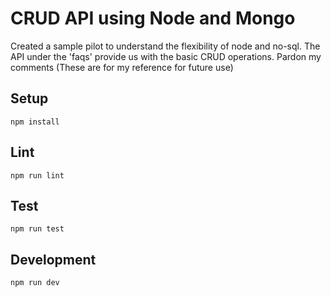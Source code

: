 # CRUD API using Node and Mongo

Created a sample pilot to understand the flexibility of node and no-sql. The API under the 'faqs' provide us with the basic CRUD operations. Pardon my comments (These are for my reference for future use)

## Setup

```
npm install
```

## Lint

```
npm run lint
```

## Test

```
npm run test
```

## Development

```
npm run dev
```
